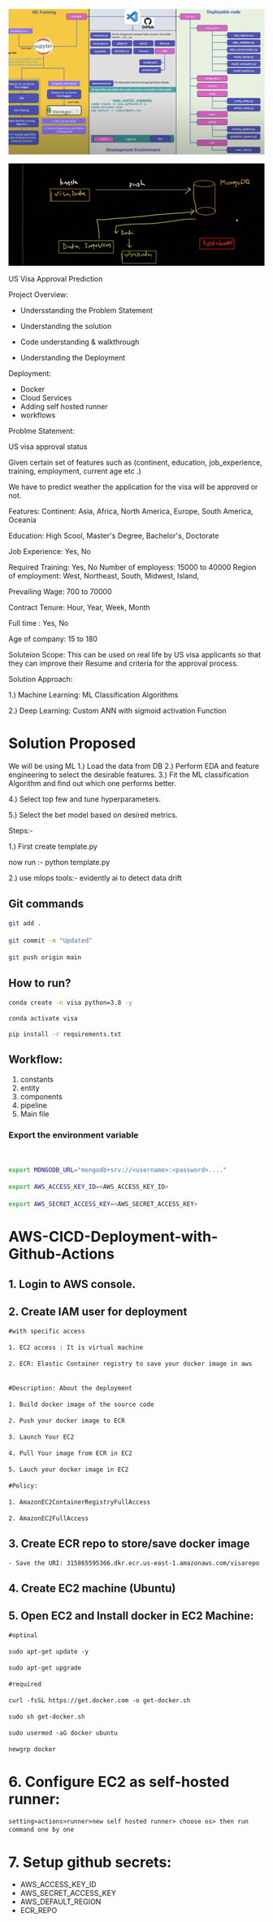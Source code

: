 
![alt text](thumbnail.png)



![alt text](tumbnail2.png)

US Visa Approval Prediction 

Project Overview:
 * Undersstanding the Problem Statement 

 * Understanding the solution 

 * Code understanding & walkthrough 

 * Understanding the Deployment 



Deployment:
 * Docker 
 * Cloud Services 
 * Adding self hosted runner 
 * workflows 



Problme Statement:

US visa approval status

Given certain set of features such as (continent, education, job_experience, training, employment, current age etc .) 

We have to predict weather the application for the visa will be approved or not. 



Features:
Continent: Asia, Africa, North America, Europe, South America, Oceania 

Education: High Scool, Master's Degree, Bachelor's, Doctorate 

Job Experience: Yes, No

Required Training: Yes, No 
Number of employess: 15000 to 40000 
Region of employment: West, Northeast, South, Midwest, Island,

Prevailing Wage: 700 to 70000 

Contract Tenure: Hour, Year, Week, Month 

Full time : Yes, No

Age of company: 15 to 180 



Soluteion Scope:
This can be used on real life by US visa applicants so that they can improve their Resume and criteria for the approval process. 


Solution Approach:

1.) Machine Learning: ML Classification Algorithms 

2.) Deep Learning: Custom ANN with sigmoid activation Function 



# Solution Proposed 

We will be using ML
1.) Load the data from DB
2.) Perform EDA and feature engineering to select the desirable features. 
3.) Fit the ML classification Algorithm and find out which one performs better. 

4.) Select top few and tune hyperparameters.

5.) Select the bet model based on desired metrics.





Steps:- 

1.) First create template.py 
 
 now run :- python template.py 


2.) use mlops tools:-  evidently ai to detect data drift 


## Git commands

```bash
git add .

git commit -m "Updated"

git push origin main
```

## How to run?

```bash
conda create -n visa python=3.8 -y
```

```bash
conda activate visa
```

```bash
pip install -r requirements.txt
```



## Workflow:

1. constants
2. entity
3. components
4. pipeline
5. Main file



### Export the  environment variable
```bash


export MONGODB_URL="mongodb+srv://<username>:<password>...."

export AWS_ACCESS_KEY_ID=<AWS_ACCESS_KEY_ID>

export AWS_SECRET_ACCESS_KEY=<AWS_SECRET_ACCESS_KEY>


```


# AWS-CICD-Deployment-with-Github-Actions

## 1. Login to AWS console.

## 2. Create IAM user for deployment

	#with specific access

	1. EC2 access : It is virtual machine

	2. ECR: Elastic Container registry to save your docker image in aws


	#Description: About the deployment

	1. Build docker image of the source code

	2. Push your docker image to ECR

	3. Launch Your EC2 

	4. Pull Your image from ECR in EC2

	5. Lauch your docker image in EC2

	#Policy:

	1. AmazonEC2ContainerRegistryFullAccess

	2. AmazonEC2FullAccess

	
## 3. Create ECR repo to store/save docker image
    - Save the URI: 315865595366.dkr.ecr.us-east-1.amazonaws.com/visarepo

	
## 4. Create EC2 machine (Ubuntu) 

## 5. Open EC2 and Install docker in EC2 Machine:
	
	
	#optinal

	sudo apt-get update -y

	sudo apt-get upgrade
	
	#required

	curl -fsSL https://get.docker.com -o get-docker.sh

	sudo sh get-docker.sh

	sudo usermod -aG docker ubuntu

	newgrp docker
	
# 6. Configure EC2 as self-hosted runner:
    setting>actions>runner>new self hosted runner> choose os> then run command one by one


# 7. Setup github secrets:

   - AWS_ACCESS_KEY_ID
   - AWS_SECRET_ACCESS_KEY
   - AWS_DEFAULT_REGION
   - ECR_REPO

    




